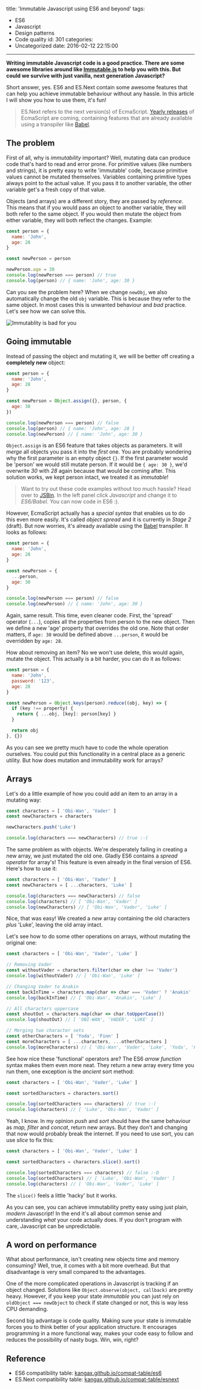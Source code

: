 title: 'Immutable Javascript using ES6 and beyond'
tags:
  - ES6
  - Javascript
  - Design patterns
  - Code quality
id: 301
categories:
  - Uncategorized
date: 2016-02-12 22:15:00
---
__Writing immutable Javascript code is a good practice. There are some awesome libraries around like [Immutable.js](https://facebook.github.io/immutable-js/) to help you with this. But could we survive with just vanilla, next generation Javascript?__

<!--more-->

Short answer, yes. ES6 and ES.Next contain some awesome features that can help you achieve immutable behaviour without any hassle. In this article I will show you how to use them, it's fun!

> ES.Next refers to the next version(s) of EcmaScript. [Yearly releases](http://www.2ality.com/2015/11/tc39-process.html) of EcmaScript are coming, containing features that are already available using a transpiler like [Babel](http://babeljs.io/).

## The problem

First of all, why is _immutability_ important? Well, mutating data can produce code that's hard to read and error prone. For primitive values (like numbers and strings), it is pretty easy to write 'immutable' code, because primitive values cannot be mutated themselves. Variables containing primitive types always point to the actual value. If you pass it to another variable, the other variable get's a fresh copy of that value.

Objects (and arrays) are a different story, they are passed by _reference_. This means that if you would pass an object to another variable, they will both refer to the same object. If you would then mutate the object from either variable, they will both reflect the changes. Example:

```js
const person = {
  name: 'John',
  age: 28
}

const newPerson = person

newPerson.age = 30
console.log(newPerson === person) // true
console.log(person) // { name: 'John', age: 30 }
```

Can you see the problem here? When we change `newObj`, we also automatically change the old `obj` variable. This is because they refer to the same object. In most cases this is unwanted behaviour and _bad_ practice. Let's see how we can solve this.

![Immutablity is bad for you](immutability.png)

## Going immutable

Instead of passing the object and mutating it, we will be better off creating a __completely new__ object:

```js
const person = {
  name: 'John',
  age: 28
}

const newPerson = Object.assign({}, person, {
  age: 30
})

console.log(newPerson === person) // false
console.log(person) // { name: 'John', age: 28 }
console.log(newPerson) // { name: 'John', age: 30 }
```

`Object.assign` is an ES6 feature that takes objects as parameters. It will _merge_ all objects you pass it into the _first_ one. You are probably wondering why the first parameter is an empty object `{}`. If the first parameter would be 'person' we would still mutate person. If it would be `{ age: 30 }`, we'd overwrite _30_ with _28_ again because that would be coming after. This solution works, we kept person intact, we treated it as _immutable_!

> Want to try out these code examples without too much hassle? Head over to [JSBin](http://jsbin.com/?js,console). In the left panel click _Javascript_ and change it to _ES6/Babel_. You can now code in ES6 :).

However, EcmaScript actually has a _special syntax_ that enables us to do this even more easily. It's called _object spread_ and it is currently in _Stage 2_ (draft). But now worries, it's already available using the [Babel](http://babeljs.io/docs/plugins/preset-stage-2/) transpiler. It looks as follows:

```js
const person = {
  name: 'John',
  age: 28
}

const newPerson = {
  ...person,
  age: 30
}

console.log(newPerson === person) // false
console.log(newPerson) // { name: 'John', age: 30 }
```

Again, same result. This time, even cleaner code. First, the 'spread' operator (`...`), copies all the properties from person to the new object. Then we define a new 'age' property that overrides the old one. Note that order matters, if `age: 30` would be defined above `...person`, it would be overridden by `age: 28`.

How about removing an item? No we won't use delete, this would again, mutate the object. This actually is a bit harder, you can do it as follows:

```js
const person = {
  name: 'John',
  password: '123',
  age: 28
}

const newPerson = Object.keys(person).reduce((obj, key) => {
  if (key !== property) {
    return { ...obj, [key]: person[key] }
  }

  return obj
}, {})
```

As you can see we pretty much have to code the whole operation ourselves. You could put this functionality in a central place as a generic utility. But how does mutation and immutability work for arrays?

## Arrays

Let's do a little example of how you could add an item to an array in a mutating way:

```js
const characters = [ 'Obi-Wan', 'Vader' ]
const newCharacters = characters

newCharacters.push('Luke')

console.log(characters === newCharacters) // true :-(
```

The same problem as with objects. We're desperately failing in creating a new array, we just mutated the old one. Gladly ES6 contains a _spread operator_ for array's! This feature is even already in the final version of ES6. Here's how to use it:

```js
const characters = [ 'Obi-Wan', 'Vader' ]
const newCharacters = [ ...characters, 'Luke' ]

console.log(characters === newCharacters) // false
console.log(characters) // [ 'Obi-Wan', 'Vader' ]
console.log(newCharacters) // [ 'Obi-Wan', 'Vader', 'Luke' ]
```

Nice, that was easy! We created a _new_ array containing the old characters _plus_ 'Luke', leaving the old array intact.

Let's see how to do some other operations on arrays, without mutating the original one:

```js
const characters = [ 'Obi-Wan', 'Vader', 'Luke' ]

// Removing Vader
const withoutVader = characters.filter(char => char !== 'Vader')
console.log(withoutVader) // [ 'Obi-Wan', 'Luke' ]

// Changing Vader to Anakin
const backInTime = characters.map(char => char === 'Vader' ? 'Anakin' : char)
console.log(backInTime) // [ 'Obi-Wan', 'Anakin', 'Luke' ]

// All characters uppercase
const shoutOut = characters.map(char => char.toUpperCase())
console.log(shoutOut) // [ 'OBI-WAN', 'VADER', 'LUKE' ]

// Merging two character sets
const otherCharacters = [ 'Yoda', 'Finn' ]
const moreCharacters = [ ...characters, ...otherCharacters ]
console.log(moreCharacters) // [ 'Obi-Wan', 'Vader', 'Luke', 'Yoda', 'Finn' ]
```

See how nice these 'functional' operators are? The ES6 _arrow function_ syntax makes them even more neat. They return a new array every time you run them, one exception is the _ancient_ sort method:

```js
const characters = [ 'Obi-Wan', 'Vader', 'Luke' ]

const sortedCharacters = characters.sort()

console.log(sortedCharacters === characters) // true :-(
console.log(characters) // [ 'Luke', 'Obi-Wan', 'Vader' ]
```

Yeah, I know. In my opinion _push_ and _sort_ should have the same behaviour as _map, filter_ and _concat_, return new arrays. But they don't and changing that now would probably break the internet. If you need to use sort, you can use _slice_ to fix this:

```js
const characters = [ 'Obi-Wan', 'Vader', 'Luke' ]

const sortedCharacters = characters.slice().sort()

console.log(sortedCharacters === characters) // false :-D
console.log(sortedCharacters) // [ 'Luke', 'Obi-Wan', 'Vader' ]
console.log(characters) // [ 'Obi-Wan', 'Vader', 'Luke' ]
```

The `slice()` feels a little 'hacky' but it works.

As you can see, you can achieve immutability pretty easy using just plain, _modern_ Javascript! In the end it's all about common sense and understanding _what_ your code actually does. If you don't program with care, Javascript can be unpredictable.

## A word on performance

What about performance, isn't creating new objects time and memory consuming? Well, true, it comes with a bit more overhead. But that disadvantage is very small compared to the advantages.

One of the more complicated operations in Javascript is tracking if an object changed. Solutions like `Object.observe(object, callback)` are pretty heavy. However, if you keep your state _immutable_ you can just rely on `oldObject === newObject` to check if state changed or not, this is way less CPU demanding.

Second big advantage is code quality. Making sure your state is immutable forces you to think better of your application structure. It encourages programming in a more functional way, makes your code easy to follow and reduces the possibility of nasty bugs. Win, win, right?

## Reference
- ES6 compatibility table: [kangax.github.io/compat-table/es6](http://kangax.github.io/compat-table/esnext/)
- ES.Next compatibility table: [kangax.github.io/compat-table/esnext](http://kangax.github.io/compat-table/esnext/)
